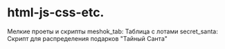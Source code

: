 # html-js-css-etc.
Мелкие проеты и скрипты
meshok_tab: Таблица с лотами
secret_santa: Скрипт для распределения подарков "Тайный Санта"
